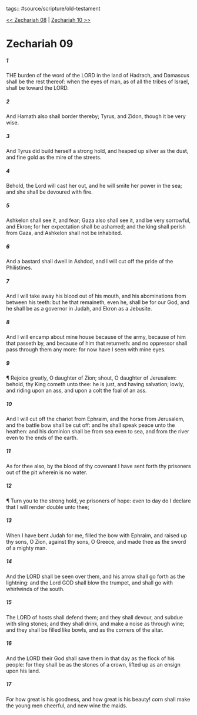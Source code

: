 tags:: #source/scripture/old-testament

[<< Zechariah 08](old-testament/38_Zechariah/Zechariah_08.md) | [Zechariah 10 >>](old-testament/38_Zechariah/Zechariah_10.md)

# Zechariah 09

##### 1

THE burden of the word of the LORD in the land of Hadrach, and Damascus shall be the rest thereof: when the eyes of man, as of all the tribes of Israel, shall be toward the LORD.

##### 2

And Hamath also shall border thereby; Tyrus, and Zidon, though it be very wise.

##### 3

And Tyrus did build herself a strong hold, and heaped up silver as the dust, and fine gold as the mire of the streets.

##### 4

Behold, the Lord will cast her out, and he will smite her power in the sea; and she shall be devoured with fire.

##### 5

Ashkelon shall see it, and fear; Gaza also shall see it, and be very sorrowful, and Ekron; for her expectation shall be ashamed; and the king shall perish from Gaza, and Ashkelon shall not be inhabited.

##### 6

And a bastard shall dwell in Ashdod, and I will cut off the pride of the Philistines.

##### 7

And I will take away his blood out of his mouth, and his abominations from between his teeth: but he that remaineth, even he, shall be for our God, and he shall be as a governor in Judah, and Ekron as a Jebusite.

##### 8

And I will encamp about mine house because of the army, because of him that passeth by, and because of him that returneth: and no oppressor shall pass through them any more: for now have I seen with mine eyes.

##### 9

¶ Rejoice greatly, O daughter of Zion; shout, O daughter of Jerusalem: behold, thy King cometh unto thee: he is just, and having salvation; lowly, and riding upon an ass, and upon a colt the foal of an ass.

##### 10

And I will cut off the chariot from Ephraim, and the horse from Jerusalem, and the battle bow shall be cut off: and he shall speak peace unto the heathen: and his dominion shall be from sea even to sea, and from the river even to the ends of the earth.

##### 11

As for thee also, by the blood of thy covenant I have sent forth thy prisoners out of the pit wherein is no water.

##### 12

¶ Turn you to the strong hold, ye prisoners of hope: even to day do I declare that I will render double unto thee;

##### 13

When I have bent Judah for me, filled the bow with Ephraim, and raised up thy sons, O Zion, against thy sons, O Greece, and made thee as the sword of a mighty man.

##### 14

And the LORD shall be seen over them, and his arrow shall go forth as the lightning: and the Lord GOD shall blow the trumpet, and shall go with whirlwinds of the south.

##### 15

The LORD of hosts shall defend them; and they shall devour, and subdue with sling stones; and they shall drink, and make a noise as through wine; and they shall be filled like bowls, and as the corners of the altar.

##### 16

And the LORD their God shall save them in that day as the flock of his people: for they shall be as the stones of a crown, lifted up as an ensign upon his land.

##### 17

For how great is his goodness, and how great is his beauty! corn shall make the young men cheerful, and new wine the maids.
